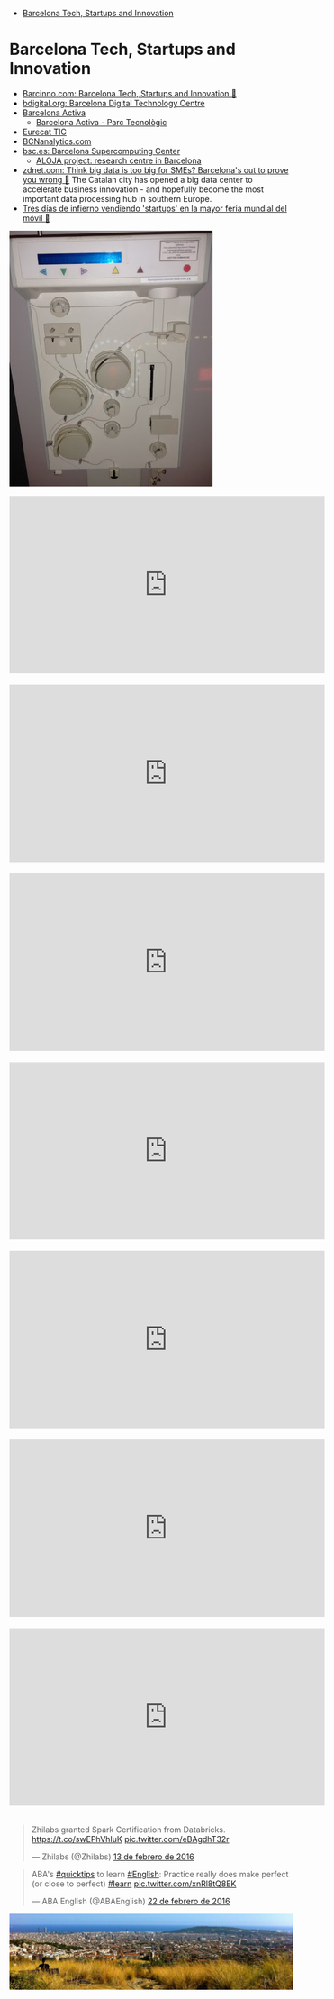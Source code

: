 <!-- MarkdownTOC -->

- [Barcelona Tech, Startups and Innovation](#barcelona-tech-startups-and-innovation)

<!-- /MarkdownTOC -->

# Barcelona Tech, Startups and Innovation
- [Barcinno.com: Barcelona Tech, Startups and Innovation 🌟](http://www.barcinno.com/)
- [bdigital.org: Barcelona Digital Technology Centre](http://www.bdigital.org/en/)
- [Barcelona Activa](http://www.barcelonactiva.cat/barcelonactiva)
	- [Barcelona Activa - Parc Tecnològic](http://empresa.barcelonactiva.cat/empresa/cat/serveis/parc/index.jsp)
- [Eurecat TIC](http://eurecat.org/en/sectors/itc/)
- [BCNanalytics.com](http://bcnanalytics.com/)
- [bsc.es: Barcelona Supercomputing Center](http://www.bsc.es/)
	- [ALOJA project: research centre in Barcelona](http://hadoop.bsc.es/)
- [zdnet.com: Think big data is too big for SMEs? Barcelona's out to prove you wrong 🌟](http://www.zdnet.com/article/think-big-data-is-too-big-for-smes-barcelonas-out-to-prove-you-wrong/) The Catalan city has opened a big data center to accelerate business innovation - and hopefully become the most important data processing hub in southern Europe.
- [Tres días de infierno vendiendo 'startups' en la mayor feria mundial del móvil 🌟](http://www.elconfidencial.com/tecnologia/2016-02-25/tres-dias-de-infierno-vendiendo-startups-en-la-mayor-feria-de-telefonia-del-mundo_1157974/)

[![Grifols Plasmapheresis 1951](images/grifols.jpg)](http://www.grifolsacademy.com/)

<div class="container">
<iframe width="560" height="315" src="https://www.youtube.com/embed/PhO-ar0la-s?rel=0" frameborder="0" allowfullscreen class="video"></iframe>
</div>
<br/>

<div class="container">
<iframe width="560" height="315" src="https://www.youtube.com/embed/4qmS6Lz2W7c?rel=0" frameborder="0" allowfullscreen class="video"></iframe>
</div>
<br/>

<div class="container">
<iframe width="560" height="315" src="https://www.youtube.com/embed/bHNNUZ-Ikfw?rel=0" frameborder="0" allowfullscreen class="video"></iframe>
</div>
<br/>

<div class="container">
<iframe width="560" height="315" src="https://www.youtube.com/embed/EfSpoSLCrNg?rel=0" frameborder="0" allowfullscreen class="video"></iframe>
</div>
<br/>

<div class="container">
<iframe width="560" height="315" src="https://www.youtube.com/embed/Mm_JYtIncQ4?rel=0" frameborder="0" allowfullscreen class="video"></iframe>
</div>
<br/>

<div class="container">
<iframe width="560" height="315" src="https://www.youtube.com/embed/1w0nk5ZPLSc?rel=0" frameborder="0" allowfullscreen class="video"></iframe>
</div>
<br/>

<div class="container">
<iframe width="560" height="315" src="https://www.youtube.com/embed/6V5z2boEKWA?rel=0" frameborder="0" allowfullscreen class="video"></iframe>
</div>
<br/>

<blockquote class="twitter-tweet tw-align-center" data-lang="es"><p lang="en" dir="ltr">Zhilabs granted Spark Certification from Databricks.  <a href="https://t.co/swEPhVhIuK">https://t.co/swEPhVhIuK</a> <a href="https://t.co/eBAgdhT32r">pic.twitter.com/eBAgdhT32r</a></p>&mdash; Zhilabs (@Zhilabs) <a href="https://twitter.com/Zhilabs/status/698447100359659521">13 de febrero de 2016</a></blockquote>
<script async src="//platform.twitter.com/widgets.js" charset="utf-8"></script>

<blockquote class="twitter-tweet tw-align-center" data-lang="es"><p lang="en" dir="ltr">ABA&#39;s <a href="https://twitter.com/hashtag/quicktips?src=hash">#quicktips</a> to learn <a href="https://twitter.com/hashtag/English?src=hash">#English</a>: Practice really does make perfect (or close to perfect) <a href="https://twitter.com/hashtag/learn?src=hash">#learn</a> <a href="https://t.co/xnRl8tQ8EK">pic.twitter.com/xnRl8tQ8EK</a></p>&mdash; ABA English (@ABAEnglish) <a href="https://twitter.com/ABAEnglish/status/701852015606046732">22 de febrero de 2016</a></blockquote>
<script async src="//platform.twitter.com/widgets.js" charset="utf-8"></script>

[![carretera de les aigues barcelona](images/carretera-de-les-aigues-barcelona.jpg)](http://www.quesecueceenbcn.com/2013/03/01/fin-de-semana-en-barcelona-carretera-de-les-aigues/)